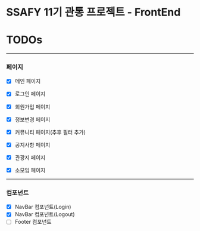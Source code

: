 # SSAFY 11기 관통 프로젝트 - FrontEnd

# TODOs

---

### 페이지

- [x]  메인 페이지

- [x]  로그인 페이지
- [x]  회원가입 페이지
- [x]  정보변경 페이지

- [x]  커뮤니티 페이지(추후 필터 추가)
- [x]  공지사항 페이지
- [x]  관광지 페이지
- [x]  소모임 페이지

---

### 컴포넌트

- [x]  NavBar 컴포넌트(Login)
- [x]  NavBar 컴포넌트(Logout)
- [ ]  Footer 컴포넌트
